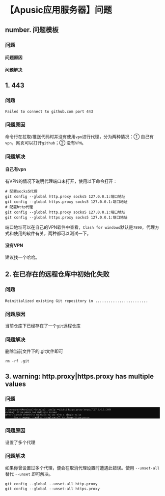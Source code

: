 # 【Apusic应用服务器】问题

## number. 问题模板

### 问题

#### 问题原因

#### 问题解决



## 1. 443

### 问题

`Failed to connect to github.com port 443`

### 问题原因

命令行在拉取/推送代码时并没有使用`vpn`进行代理，分为两种情况：① 自己有`vpn`，网页可以打开`github`；② 没有`VPN`。

### 问题解决

#### 自己有vpn

有VPN的情况下说明代理端口未打开，使用以下命令打开：

```shell
# 配置socks5代理
git config --global http.proxy socks5 127.0.0.1:端口地址
git config --global https.proxy socks5 127.0.0.1:端口地址
# 配置http代理
git config --global http.proxy socks5 127.0.0.1:端口地址
git config --global https.proxy socks5 127.0.0.1:端口地址
```

端口地址可以在自己的VPN软件中查看，`Clash for windows`默认是`7890`，代理方式和使用的软件有关，两种都可以测试一下。

#### 没有VPN

建议找一个哈哈。

## 2. 在已存在的远程仓库中初始化失败

### 问题

`Reinitialized existing Git repository in ........................`

### 问题原因

当前仓库下已经存在了一个`git`远程仓库

### 问题解决

删除当前文件下的.git文件即可

```shell
rm -rf .git
```

## 3. warning: http.proxy|https.proxy has multiple values

### 问题

![image-20240126150027514](./imgs/image-20240126150027514.png)

### 问题原因

设置了多个代理

### 问题解决

如果你曾设置过多个代理，便会在取消代理设置时遭遇此错误。使用 `--unset-all` 替代 `--unset` 即可解决。

```git
git config --global --unset-all http.proxy
git config --global --unset-all https.proxy
```
